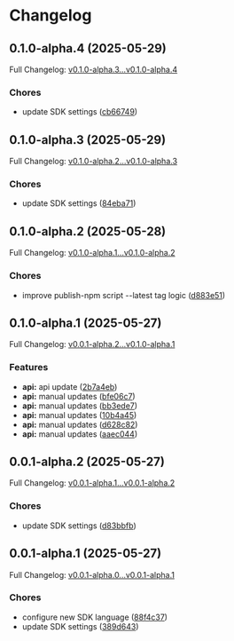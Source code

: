 # Changelog

## 0.1.0-alpha.4 (2025-05-29)

Full Changelog: [v0.1.0-alpha.3...v0.1.0-alpha.4](https://github.com/premAI-io/prem-ts-sdk/compare/v0.1.0-alpha.3...v0.1.0-alpha.4)

### Chores

* update SDK settings ([cb66749](https://github.com/premAI-io/prem-ts-sdk/commit/cb66749eb7b151522a6af4310b4bf44cdac23646))

## 0.1.0-alpha.3 (2025-05-29)

Full Changelog: [v0.1.0-alpha.2...v0.1.0-alpha.3](https://github.com/premAI-io/prem-ts-sdk/compare/v0.1.0-alpha.2...v0.1.0-alpha.3)

### Chores

* update SDK settings ([84eba71](https://github.com/premAI-io/prem-ts-sdk/commit/84eba71b1943f287049fa2c41c546000d20b0a55))

## 0.1.0-alpha.2 (2025-05-28)

Full Changelog: [v0.1.0-alpha.1...v0.1.0-alpha.2](https://github.com/premAI-io/prem-ts-sdk/compare/v0.1.0-alpha.1...v0.1.0-alpha.2)

### Chores

* improve publish-npm script --latest tag logic ([d883e51](https://github.com/premAI-io/prem-ts-sdk/commit/d883e510b027672b0f67328524e98dabb416949e))

## 0.1.0-alpha.1 (2025-05-27)

Full Changelog: [v0.0.1-alpha.2...v0.1.0-alpha.1](https://github.com/premAI-io/prem-ts-sdk/compare/v0.0.1-alpha.2...v0.1.0-alpha.1)

### Features

* **api:** api update ([2b7a4eb](https://github.com/premAI-io/prem-ts-sdk/commit/2b7a4eb18d1852b8f1e25da3846ece4d7eaeefc3))
* **api:** manual updates ([bfe06c7](https://github.com/premAI-io/prem-ts-sdk/commit/bfe06c71fdc5ba9c969b5776e2359896d91f2a08))
* **api:** manual updates ([bb3ede7](https://github.com/premAI-io/prem-ts-sdk/commit/bb3ede716f9113774147ce4c27dd5c0cf0aefc55))
* **api:** manual updates ([10b4a45](https://github.com/premAI-io/prem-ts-sdk/commit/10b4a45f2e5b1148da5c8870bcd1dc69a2f0a4ae))
* **api:** manual updates ([d628c82](https://github.com/premAI-io/prem-ts-sdk/commit/d628c82f59285a8fc74305de91175f8ab7bc6079))
* **api:** manual updates ([aaec044](https://github.com/premAI-io/prem-ts-sdk/commit/aaec044d923a152abe8cdd35034f62df849e9df9))

## 0.0.1-alpha.2 (2025-05-27)

Full Changelog: [v0.0.1-alpha.1...v0.0.1-alpha.2](https://github.com/premAI-io/prem-ts-sdk/compare/v0.0.1-alpha.1...v0.0.1-alpha.2)

### Chores

* update SDK settings ([d83bbfb](https://github.com/premAI-io/prem-ts-sdk/commit/d83bbfb8a74d9bddeb29b19e2ebe818d2f413ec9))

## 0.0.1-alpha.1 (2025-05-27)

Full Changelog: [v0.0.1-alpha.0...v0.0.1-alpha.1](https://github.com/premAI-io/prem-ts-sdk/compare/v0.0.1-alpha.0...v0.0.1-alpha.1)

### Chores

* configure new SDK language ([88f4c37](https://github.com/premAI-io/prem-ts-sdk/commit/88f4c3729dcaad48b46b49f0726cd33fbbca66a8))
* update SDK settings ([389d643](https://github.com/premAI-io/prem-ts-sdk/commit/389d643d4cc655a7215e837c4e5c3293b11445cd))
